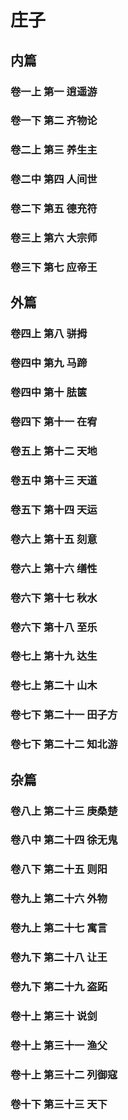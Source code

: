 # 庄子

## 内篇
### 卷一上 第一 逍遥游
### 卷一下 第二 齐物论
### 卷二上 第三 养生主
### 卷二中 第四 人间世
### 卷二下 第五 德充符
### 卷三上 第六 大宗师
### 卷三下 第七 应帝王

## 外篇
### 卷四上 第八 骈拇
### 卷四中 第九 马蹄
### 卷四中 第十 胠箧
### 卷四下 第十一 在宥
### 卷五上 第十二 天地
### 卷五中 第十三 天道
### 卷五下 第十四 天运
### 卷六上 第十五 刻意
### 卷六上 第十六 缮性
### 卷六下 第十七 秋水
### 卷六下 第十八 至乐
### 卷七上 第十九 达生
### 卷七上 第二十 山木
### 卷七下 第二十一 田子方
### 卷七下 第二十二 知北游

## 杂篇

### 卷八上 第二十三 庚桑楚
### 卷八中 第二十四 徐无鬼
### 卷八下 第二十五 则阳
### 卷九上 第二十六 外物
### 卷九上 第二十七 寓言
### 卷九下 第二十八 让王
### 卷九下 第二十九 盗跖
### 卷十上 第三十 说剑
### 卷十上 第三十一 渔父
### 卷十上 第三十二 列御寇
### 卷十下 第三十三 天下